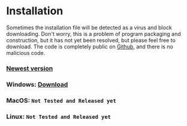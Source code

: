 # Installation
Sometimes the installation file will be detected as a virus and block downloading. Don't worry, this is a problem of program packaging and construction, but it has not yet been resolved, but please feel free to download.
The code is completely public on [Github](https://github.com/Proladon/Picnel.io-2), and there is no malicious code.

### [Newest version](https://github.com/Proladon/Picnel.io-2/releases/)

### Windows: [Download](https://github.com/Proladon/Picnel.io-2/releases/download/1.0.2/Picnel.io.2.Setup.1.0.2.exe)

### MacOS: `Not Tested and Released yet`

### Linux: `Not Tested and Released yet`